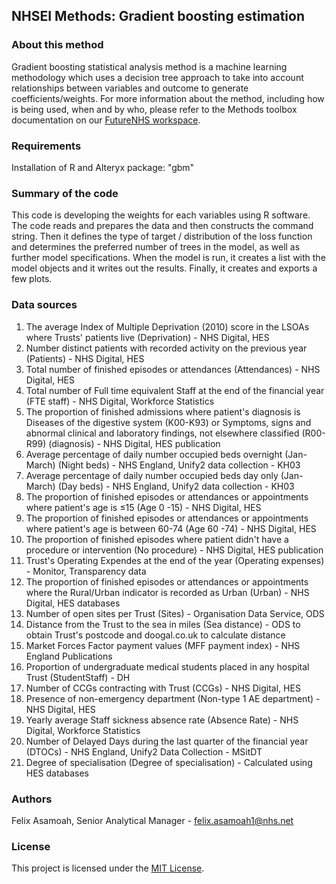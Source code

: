 ## NHSEI Methods: Gradient boosting estimation


### About this method

Gradient boosting statistical analysis method is a machine learning methodology which uses a decision tree approach to take into account relationships between variables and outcome to generate coefficients/weights.
For more information about the method, including how is being used, when and by who, please refer to the Methods toolbox documentation on our [FutureNHS workspace](https://future.nhs.uk/DataMeth/grouphome).


### Requirements

Installation of R and Alteryx package: "gbm"


### Summary of the code

This code is developing the weights for each variables using R software. The code reads and prepares the data and then constructs the command string. Then it defines the type of target / distribution of the loss function and determines the preferred number of trees in the model, as well as further model specifications. 
When the model is run, it creates a list with the model objects and it writes out the results. Finally, it creates and exports a few plots.


### Data sources

1. The average Index of Multiple Deprivation (2010) score in the LSOAs where Trusts' patients live (Deprivation) -	NHS Digital, HES
2. Number distinct patients with recorded activity on the previous year	(Patients) -	NHS Digital, HES
3. Total number of finished episodes or attendances	(Attendances) -	NHS Digital, HES
4. Total number of Full time equivalent Staff at the end of the financial year	(FTE staff) -	NHS Digital, Workforce Statistics
5. The proportion of finished admissions where patient's diagnosis is Diseases of the digestive system (K00-K93) or Symptoms, signs and abnormal clinical and laboratory findings, not elsewhere classified (R00-R99)	(diagnosis)	- NHS Digital, HES publication
6. Average percentage of daily number occupied beds overnight (Jan-March)	(Night beds) -	NHS England, Unify2 data collection - KH03
7. Average percentage of daily number occupied beds day only (Jan-March) (Day beds) -	NHS England, Unify2 data collection - KH03
8. The proportion of finished episodes or attendances or appointments where patient's age is ≤15	(Age 0 -15) -	NHS Digital, HES
9. The proportion of finished episodes or attendances or appointments where patient's age is between 60-74	(Age 60 -74) -	NHS Digital, HES
10. The proportion of finished episodes where patient didn't have a procedure or intervention	(No procedure) -	NHS Digital, HES publication
11. Trust's Operating Expendes at the end of the year	(Operating expenses) -	Monitor, Transparency data
12. The proportion of finished episodes or attendances or appointments where the Rural/Urban indicator is recorded as Urban	(Urban) -	NHS Digital, HES databases
13. Number of open sites per Trust	(Sites) -	Organisation Data Service, ODS
14. Distance from the Trust to the sea in miles	(Sea distance) -	ODS to obtain Trust's postcode and doogal.co.uk to calculate distance
15. Market Forces Factor payment values	(MFF payment index) -	NHS England Publications 
16. Proportion of undergraduate medical students placed in any hospital Trust	(StudentStaff) - DH
17. Number of CCGs contracting with Trust	(CCGs) -	NHS Digital, HES
18. Presence of non-emergency department	(Non-type 1 AE department) -	NHS Digital, HES
19. Yearly average Staff sickness absence rate	(Absence Rate) -	NHS Digital, Workforce Statistics
20. Number of Delayed Days during the last quarter of the financial year	(DTOCs) -	NHS England, Unify2 Data Collection - MSitDT
21. Degree of specialisation (Degree of specialisation) -	Calculated using HES databases


### Authors

Felix Asamoah, Senior Analytical Manager - felix.asamoah1@nhs.net 


### License

This project is licensed under the [MIT License](LICENSE.md).
